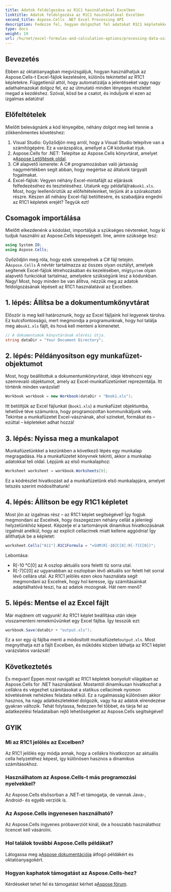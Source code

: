 ```yaml
---
title: Adatok feldolgozása az R1C1 használatával Excelben
linktitle: Adatok feldolgozása az R1C1 használatával Excelben
second_title: Aspose.Cells .NET Excel Processing API
description: Fedezze fel, hogyan dolgozhat fel adatokat R1C1 képletekkel az Excelben az Aspose.Cells for .NET használatával. Lépésről lépésre bemutató oktatóanyag és példák.
type: docs
weight: 19
url: /hu/net/excel-formulas-and-calculation-options/processing-data-using-r1c1/
---
```

## Bevezetés 
Ebben az oktatóanyagban megvizsgáljuk, hogyan használhatjuk az Aspose.Cells-t Excel-fájlok kezelésére, különös tekintettel az R1C1 képletekre. Függetlenül attól, hogy automatizálja a jelentéseket vagy nagy adathalmazokat dolgoz fel, ez az útmutató minden lényeges részletet megad a kezdéshez. Szóval, kösd be a csatot, és induljunk el ezen az izgalmas adatútra!
## Előfeltételek
Mielőtt belevágnánk a kód lényegébe, néhány dolgot meg kell tennie a zökkenőmentes követéshez:
1. Visual Studio: Győződjön meg arról, hogy a Visual Studio telepítve van a számítógépére. Ez a varázspálca, amellyel a C# kódunkat írjuk.
2.  Aspose.Cells for .NET: Telepítse az Aspose.Cells könyvtárat, amelyet a[Aspose Letöltések oldal](https://releases.aspose.com/cells/net/).
3. C# alapvető ismerete: A C# programozásban való jártasság nagymértékben segít abban, hogy megértse az általunk tárgyalt fogalmakat.
4.  Excel-fájlok: Vegyen néhány Excel-mintafájlt az eljárások felfedezéséhez és teszteléséhez. Utalunk egy példafájlra`Book1.xls`.
Most, hogy leellenőriztük az előfeltételeinket, térjünk át a szórakoztató részre. Készen áll néhány Excel-fájl betöltésére, és szabadjára engedni az R1C1 képletek erejét? Tegyük ezt!
## Csomagok importálása
Mielőtt elkezdenénk a kódolást, importáljuk a szükséges névtereket, hogy ki tudjuk használni az Aspose.Cells képességeit. Íme, amire szüksége lesz:
```csharp
using System.IO;
using Aspose.Cells;
```
 Győződjön meg róla, hogy ezek szerepelnek a C# fájl tetején. A`Aspose.Cells` A névtér tartalmazza az összes olyan osztályt, amelyek segítenek Excel-fájlok létrehozásában és kezelésében, míg`System` olyan alapvető funkciókat tartalmaz, amelyekre szükségünk lesz a kódunkban.
Nagy! Most, hogy minden be van állítva, nézzük meg az adatok feldolgozásának lépéseit az R1C1 használatával az Excelben.
## 1. lépés: Állítsa be a dokumentumkönyvtárat
Először is meg kell határoznunk, hogy az Excel fájljaink hol legyenek tárolva. Ez kulcsfontosságú, mert megmondja a programunknak, hogy hol találja meg a`Book1.xls` fájlt, és hová kell menteni a kimenetet.
```csharp
// A dokumentumok könyvtárának elérési útja.
string dataDir = "Your Document Directory";
```
## 2. lépés: Példányosítson egy munkafüzet-objektumot
Most, hogy beállítottuk a dokumentumkönyvtárat, ideje létrehozni egy szemrevaló objektumot, amely az Excel-munkafüzetünket reprezentálja. Itt történik minden varázslat!
```csharp
Workbook workbook = new Workbook(dataDir + "Book1.xls");
```
Itt betöltjük az Excel fájlunkat (`Book1.xls`) a munkafüzet objektumba, lehetővé téve számunkra, hogy programozottan kommunikáljunk vele. Tekintse a munkafüzetet Excel-vásznának, ahol színeket, formákat és – ezúttal – képleteket adhat hozzá!
## 3. lépés: Nyissa meg a munkalapot
Munkafüzetünkkel a kezünkben a következő lépés egy munkalap megragadása. Ha a munkafüzetet könyvnek tekinti, akkor a munkalap adatokkal teli oldal. Lépjünk az első munkalaphoz:
```csharp
Worksheet worksheet = workbook.Worksheets[0];
```
Ez a kódrészlet hivatkozást ad a munkafüzetünk első munkalapjára, amelyet tetszés szerint módosíthatunk!
## 4. lépés: Állítson be egy R1C1 képletet
Most jön az izgalmas rész – az R1C1 képlet segítségével! Így fogjuk megmondani az Excelnek, hogy összegezzen néhány cellát a jelenlegi helyzetünkhöz képest. Képzelje el a tartományok dinamikus hivatkozásának izgalmát anélkül, hogy az explicit cellacímek miatt kellene aggódnia! Így állíthatjuk be a képletet:
```csharp
worksheet.Cells["A11"].R1C1Formula = "=SUM(R[-10]C[0]:R[-7]C[0])";
```
Lebontása: 
- R[-10 °C[0] az A oszlop aktuális sora feletti tíz sorra utal.
- R[-7]C[0] az ugyanabban az oszlopban lévő aktuális sor felett hét sorral lévő cellára utal.
Az R1C1 jelölés ezen okos használata segít megmondani az Excelnek, hogy hol keresse, így számításainkat adaptálhatóvá teszi, ha az adatok mozognak. Hát nem menő?
## 5. lépés: Mentse el az Excel fájlt
Már majdnem ott vagyunk! Az R1C1 képlet beállítása után ideje visszamenteni remekművünket egy Excel fájlba. Így tesszük ezt:
```csharp
workbook.Save(dataDir + "output.xls");
```
 Ez a sor egy új fájlba menti a módosított munkafüzetet`output.xls`. Most megnyithatja ezt a fájlt Excelben, és működés közben láthatja az R1C1 képlet varázslatos varázsát!
## Következtetés
És megvan! Éppen most navigált az R1C1 képletek bonyolult világában az Aspose.Cells for .NET használatával. Mostantól dinamikusan hivatkozhat a cellákra és végezhet számításokat a statikus cellacímek nyomon követésének nehézkes feladata nélkül. 
Ez a rugalmasság különösen akkor hasznos, ha nagy adatkészletekkel dolgozik, vagy ha az adatok elrendezése gyakran változik. Tehát folytassa, fedezzen fel többet, és tárja fel az adatkezelési feladataiban rejlő lehetőségeket az Aspose.Cells segítségével!
## GYIK
### Mi az R1C1 jelölés az Excelben?
Az R1C1 jelölés egy módja annak, hogy a cellákra hivatkozzon az aktuális cella helyzetéhez képest, így különösen hasznos a dinamikus számításokhoz.
### Használhatom az Aspose.Cells-t más programozási nyelvekkel?
Az Aspose.Cells elsősorban a .NET-et támogatja, de vannak Java-, Android- és egyéb verziók is.
### Az Aspose.Cells ingyenesen használható?
Az Aspose.Cells ingyenes próbaverziót kínál, de a hosszabb használathoz licencet kell vásárolni.
### Hol találok további Aspose.Cells példákat?
 Látogassa meg a[Aspose dokumentációja](https://reference.aspose.com/cells/net/) átfogó példákért és oktatóanyagokért.
### Hogyan kaphatok támogatást az Aspose.Cells-hez?
Kérdéseket tehet fel és támogatást kérhet a[Aspose fórum](https://forum.aspose.com/c/cells/9).